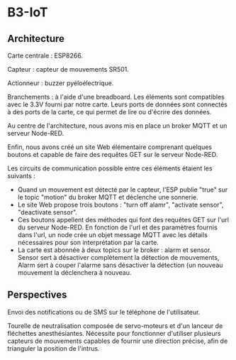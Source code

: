# B3-IoT

## Architecture

Carte centrale : ESP8266.

Capteur : capteur de mouvements SR501.

Actionneur : buzzer pyéloélectrique.

Branchements : à l'aide d'une breadboard. Les éléments sont compatibles avec le 3.3V fourni par notre carte.
Leurs ports de données sont connectés à des ports de la carte, ce qui permet de lire ou d'écrire des données.


Au centre de l'architecture, nous avons mis en place un broker MQTT et un serveur Node-RED.

Enfin, nous avons créé un site Web élémentaire comprenant quelques boutons et capable de faire des requêtes GET sur le serveur Node-RED.

Les circuits de communication possible entre ces éléments étaient les suivants :

- Quand un mouvement est détecté par le capteur, l'ESP publie "true" sur le topic "motion" du broker MQTT et déclenche une sonnerie.
- Le site Web propose trois boutons : "turn off alamr", "activate sensor", "deactivate sensor".
- Ces boutons appellent des méthodes qui font des requêtes GET sur l'url du serveur Node-RED. En fonction de l'url et des paramètres fournis
dans l'url, un node crée un objet message MQTT avec les détails nécessaires pour son interprétation par la carte.
- La carte est abonnée à deux topics sur le broker : alarm et sensor. Sensor sert à désactiver complètement la détection de mouvements,
Alarm sert à couper l'alarme sans désactiver la détection (un nouveau mouvement la déclenchera à nouveau.


## Perspectives

Envoi des notifications ou de SMS sur le téléphone de l'utilisateur.

Tourelle de neutralisation composée de servo-moteurs et d'un lanceur de fléchettes anesthésiantes.
Nécessite pour fonctionner d'utiliser plusieurs capteurs de mouvements capables de fournir une direction précise, afin de trianguler la position de l'intrus.





